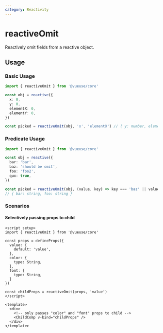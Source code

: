 ```yaml
---
category: Reactivity
---
```


# reactiveOmit

Reactively omit fields from a reactive object.

## Usage

### Basic Usage

```ts
import { reactiveOmit } from '@vueuse/core'

const obj = reactive({
  x: 0,
  y: 0,
  elementX: 0,
  elementY: 0,
})

const picked = reactiveOmit(obj, 'x', 'elementX') // { y: number, elementY: number }
```

### Predicate Usage

```ts
import { reactiveOmit } from '@vueuse/core'

const obj = reactive({
  bar: 'bar',
  baz: 'should be omit',
  foo: 'foo2',
  qux: true,
})

const picked = reactiveOmit(obj, (value, key) => key === 'baz' || value === true)
// { bar: string, foo: string }
```

### Scenarios

#### Selectively passing props to child

```vue
<script setup>
import { reactiveOmit } from '@vueuse/core'

const props = defineProps({
  value: {
    default: 'value',
  },
  color: {
    type: String,
  },
  font: {
    type: String,
  }
})

const childProps = reactiveOmit(props, 'value')
</script>

<template>
  <div>
    <!-- only passes "color" and "font" props to child -->
    <ChildComp v-bind="childProps" />
  </div>
</template>
```
